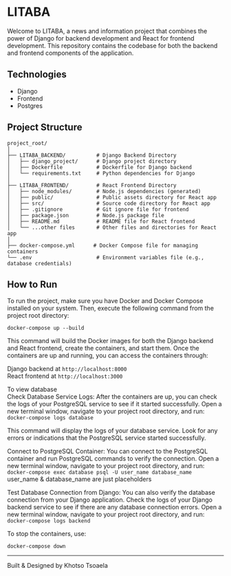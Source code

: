 # LITABA



Welcome to LITABA, a news and information project that combines the power of Django for backend development and React for frontend development. This repository contains the codebase for both the backend and frontend components of the application.

## Technologies
* Django 
* Frontend
* Postgres

## Project Structure

```
project_root/
│
├── LITABA_BACKEND/          # Django Backend Directory
│   ├── django_project/      # Django project directory
│   ├── Dockerfile           # Dockerfile for Django backend
│   └── requirements.txt     # Python dependencies for Django
│
├── LITABA_FRONTEND/         # React Frontend Directory
│   ├── node_modules/        # Node.js dependencies (generated)
│   ├── public/              # Public assets directory for React app
│   ├── src/                 # Source code directory for React app
│   ├── .gitignore           # Git ignore file for frontend
│   ├── package.json         # Node.js package file
│   ├── README.md            # README file for React frontend
│   └── ...other files       # Other files and directories for React app
│
├── docker-compose.yml      # Docker Compose file for managing containers
└── .env                     # Environment variables file (e.g., database credentials)
```

## How to Run

To run the project, make sure you have Docker and Docker Compose installed on your system. Then, execute the following command from the project root directory:

```
docker-compose up --build
```

This command will build the Docker images for both the Django backend and React frontend, create the containers, and start them. Once the containers are up and running, you can access the containers through: 

Django backend at `http://localhost:8000` \
React frontend at `http://localhost:3000`

To view database \
Check Database Service Logs: After the containers are up, you can check the logs of your PostgreSQL service to see if it started successfully. Open a new terminal window, navigate to your project root directory, and run:
`docker-compose logs database`

This command will display the logs of your database service. Look for any errors or indications that the PostgreSQL service started successfully.

Connect to PostgreSQL Container:
You can connect to the PostgreSQL container and run PostgreSQL commands to verify the connection. Open a new terminal window, navigate to your project root directory, and run:
`docker-compose exec database psql -U user_name database_name` \
user_name & database_name are just placeholders 

Test Database Connection from Django: You can also verify the database connection from your Django application. Check the logs of your Django backend service to see if there are any database connection errors. Open a new terminal window, navigate to your project root directory, and run:\
`docker-compose logs backend`

To stop the containers, use:

```
docker-compose down
```

---

Built & Designed by Khotso Tsoaela
